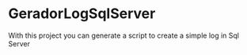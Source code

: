 GeradorLogSqlServer
===================

With this project you can generate a script to create a simple log in Sql Server
